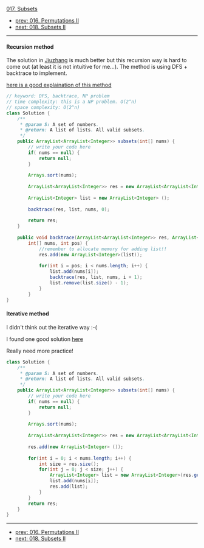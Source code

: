 [017. Subsets](http://www.lintcode.com/problem/subsets)

- [prev: 016. Permutations II](016-permutations-ii.md)
- [next: 018. Subsets II](018-subsets-ii.md)

---

#### Recursion method
The solution in [Jiuzhang](http://www.jiuzhang.com/solutions/subsets/) is much better but this recursion way is hard to come out (at least it is not intuitive for me...). The method is using DFS + backtrace to implement.

[here is a good explaination of this method](http://www.code123.cc/docs/leetcode-notes/backtracking/subsets.html)

```java
// keyword: DFS, backtrace, NP problem
// time complexity: this is a NP problem. O(2^n)
// space complexity: O(2^n)
class Solution {
    /**
     * @param S: A set of numbers.
     * @return: A list of lists. All valid subsets.
     */
    public ArrayList<ArrayList<Integer>> subsets(int[] nums) {
        // write your code here
        if( nums == null) {
            return null;
        }
        
        Arrays.sort(nums);
        
        ArrayList<ArrayList<Integer>> res = new ArrayList<ArrayList<Integer>> ();
        
        ArrayList<Integer> list = new ArrayList<Integer> ();
        
        backtrace(res, list, nums, 0);
        
        return res;
    }
    
    public void backtrace(ArrayList<ArrayList<Integer>> res, ArrayList<Integer> list,
        int[] nums, int pos) {
            //remember to allocate memory for adding list!!
            res.add(new ArrayList<Integer>(list));
            
            for(int i = pos; i < nums.length; i++) {
                list.add(nums[i]);
                backtrace(res, list, nums, i + 1);
                list.remove(list.size() - 1);
            }
        }
}
```

#### Iterative method

I didn't think out the iterative way :-(

I found one good solution [here](http://blog.csdn.net/linhuanmars/article/details/24286377)

Really need more practice!

```java
class Solution {
    /**
     * @param S: A set of numbers.
     * @return: A list of lists. All valid subsets.
     */
    public ArrayList<ArrayList<Integer>> subsets(int[] nums) {
        // write your code here
        if( nums == null) {
            return null;
        }
        
        Arrays.sort(nums);
        
        ArrayList<ArrayList<Integer>> res = new ArrayList<ArrayList<Integer>> ();
        
        res.add(new ArrayList<Integer> ());
    
        for(int i = 0; i < nums.length; i++) {
            int size = res.size();
            for(int j = 0; j < size; j++) {
                ArrayList<Integer> list = new ArrayList<Integer>(res.get(j));
                list.add(nums[i]);
                res.add(list);
            }
        }
        return res;
    }
}
```

---

- [prev: 016. Permutations II](016-permutations-ii.md)
- [next: 018. Subsets II](018-subsets-ii.md)
